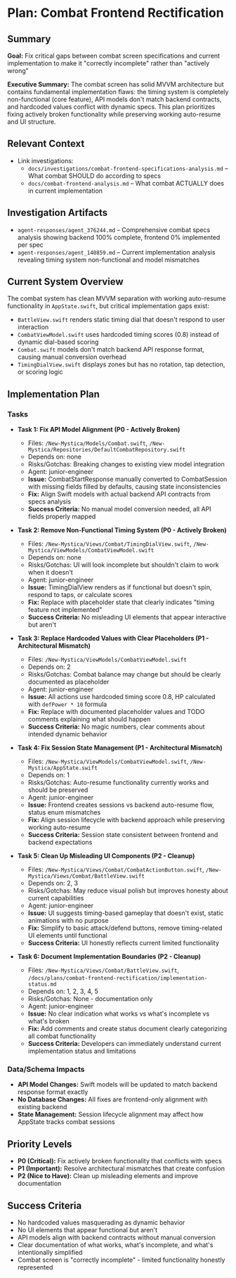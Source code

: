 # Plan: Combat Frontend Rectification

## Summary
**Goal:** Fix critical gaps between combat screen specifications and current implementation to make it "correctly incomplete" rather than "actively wrong"

**Executive Summary:** The combat screen has solid MVVM architecture but contains fundamental implementation flaws: the timing system is completely non-functional (core feature), API models don't match backend contracts, and hardcoded values conflict with dynamic specs. This plan prioritizes fixing actively broken functionality while preserving working auto-resume and UI structure.

## Relevant Context
- Link investigations:
  - `docs/investigations/combat-frontend-specifications-analysis.md` – What combat SHOULD do according to specs
  - `docs/combat-frontend-analysis.md` – What combat ACTUALLY does in current implementation

## Investigation Artifacts
- `agent-responses/agent_376244.md` – Comprehensive combat specs analysis showing backend 100% complete, frontend 0% implemented per spec
- `agent-responses/agent_140859.md` – Current implementation analysis revealing timing system non-functional and model mismatches

## Current System Overview
The combat system has clean MVVM separation with working auto-resume functionality in `AppState.swift`, but critical implementation gaps exist:
- `BattleView.swift` renders static timing dial that doesn't respond to user interaction
- `CombatViewModel.swift` uses hardcoded timing scores (0.8) instead of dynamic dial-based scoring
- `Combat.swift` models don't match backend API response format, causing manual conversion overhead
- `TimingDialView.swift` displays zones but has no rotation, tap detection, or scoring logic

## Implementation Plan

### Tasks

- **Task 1: Fix API Model Alignment (P0 - Actively Broken)**
  - Files: `/New-Mystica/Models/Combat.swift`, `/New-Mystica/Repositories/DefaultCombatRepository.swift`
  - Depends on: none
  - Risks/Gotchas: Breaking changes to existing view model integration
  - Agent: junior-engineer
  - **Issue:** CombatStartResponse manually converted to CombatSession with missing fields filled by defaults, causing state inconsistencies
  - **Fix:** Align Swift models with actual backend API contracts from specs analysis
  - **Success Criteria:** No manual model conversion needed, all API fields properly mapped

- **Task 2: Remove Non-Functional Timing System (P0 - Actively Broken)**
  - Files: `/New-Mystica/Views/Combat/TimingDialView.swift`, `/New-Mystica/ViewModels/CombatViewModel.swift`
  - Depends on: none
  - Risks/Gotchas: UI will look incomplete but shouldn't claim to work when it doesn't
  - Agent: junior-engineer
  - **Issue:** TimingDialView renders as if functional but doesn't spin, respond to taps, or calculate scores
  - **Fix:** Replace with placeholder state that clearly indicates "timing feature not implemented"
  - **Success Criteria:** No misleading UI elements that appear interactive but aren't

- **Task 3: Replace Hardcoded Values with Clear Placeholders (P1 - Architectural Mismatch)**
  - Files: `/New-Mystica/ViewModels/CombatViewModel.swift`
  - Depends on: 2
  - Risks/Gotchas: Combat balance may change but should be clearly documented as placeholder
  - Agent: junior-engineer
  - **Issue:** All actions use hardcoded timing score 0.8, HP calculated with `defPower * 10` formula
  - **Fix:** Replace with documented placeholder values and TODO comments explaining what should happen
  - **Success Criteria:** No magic numbers, clear comments about intended dynamic behavior

- **Task 4: Fix Session State Management (P1 - Architectural Mismatch)**
  - Files: `/New-Mystica/ViewModels/CombatViewModel.swift`, `/New-Mystica/AppState.swift`
  - Depends on: 1
  - Risks/Gotchas: Auto-resume functionality currently works and should be preserved
  - Agent: junior-engineer
  - **Issue:** Frontend creates sessions vs backend auto-resume flow, status enum mismatches
  - **Fix:** Align session lifecycle with backend approach while preserving working auto-resume
  - **Success Criteria:** Session state consistent between frontend and backend expectations

- **Task 5: Clean Up Misleading UI Components (P2 - Cleanup)**
  - Files: `/New-Mystica/Views/Combat/CombatActionButton.swift`, `/New-Mystica/Views/Combat/BattleView.swift`
  - Depends on: 2, 3
  - Risks/Gotchas: May reduce visual polish but improves honesty about current capabilities
  - Agent: junior-engineer
  - **Issue:** UI suggests timing-based gameplay that doesn't exist, static animations with no purpose
  - **Fix:** Simplify to basic attack/defend buttons, remove timing-related UI elements until functional
  - **Success Criteria:** UI honestly reflects current limited functionality

- **Task 6: Document Implementation Boundaries (P2 - Cleanup)**
  - Files: `/New-Mystica/Views/Combat/BattleView.swift`, `/docs/plans/combat-frontend-rectification/implementation-status.md`
  - Depends on: 1, 2, 3, 4, 5
  - Risks/Gotchas: None - documentation only
  - Agent: junior-engineer
  - **Issue:** No clear indication what works vs what's incomplete vs what's broken
  - **Fix:** Add comments and create status document clearly categorizing all combat functionality
  - **Success Criteria:** Developers can immediately understand current implementation status and limitations

### Data/Schema Impacts
- **API Model Changes:** Swift models will be updated to match backend response format exactly
- **No Database Changes:** All fixes are frontend-only alignment with existing backend
- **State Management:** Session lifecycle alignment may affect how AppState tracks combat sessions

## Priority Levels
- **P0 (Critical):** Fix actively broken functionality that conflicts with specs
- **P1 (Important):** Resolve architectural mismatches that create confusion
- **P2 (Nice to Have):** Clean up misleading elements and improve documentation

## Success Criteria
- No hardcoded values masquerading as dynamic behavior
- No UI elements that appear functional but aren't
- API models align with backend contracts without manual conversion
- Clear documentation of what works, what's incomplete, and what's intentionally simplified
- Combat screen is "correctly incomplete" - limited functionality honestly represented